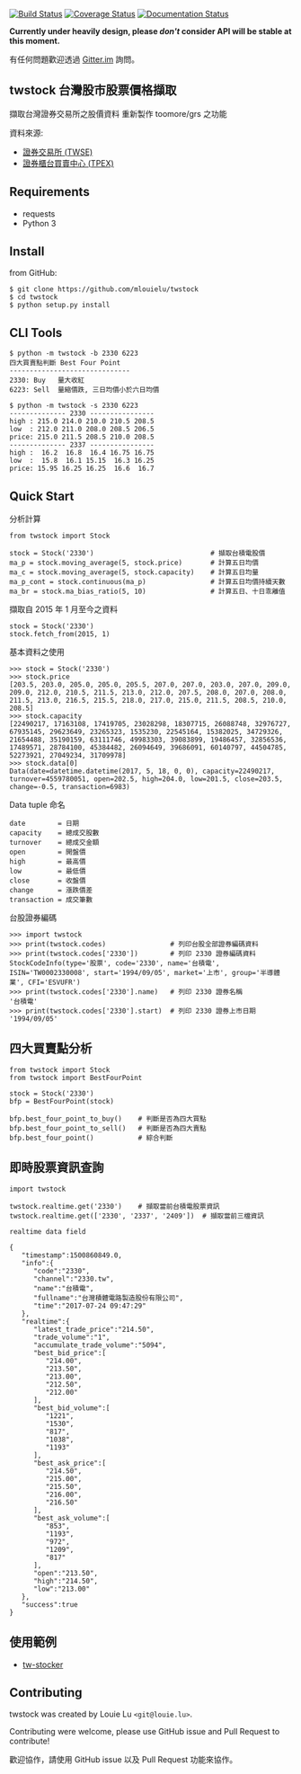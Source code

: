 [![Build
Status](https://travis-ci.org/mlouielu/twstock.svg?branch=master)](https://travis-ci.org/mlouielu/twstock)
[![Coverage Status](https://coveralls.io/repos/github/mlouielu/twstock/badge.svg?branch=master)](https://coveralls.io/github/mlouielu/twstock?branch=master)
[![Documentation Status](https://readthedocs.org/projects/twstock/badge/?version=latest)](http://twstock.readthedocs.io/zh_TW/latest/?badge=latest)


**Currently under heavily design, please *don't* consider API will be stable at this moment.**

有任何問題歡迎透過 [Gitter.im](https://gitter.im/twstock/Lobby) 詢問。

twstock 台灣股市股票價格擷取
----------------------------

擷取台灣證券交易所之股價資料
重新製作 toomore/grs 之功能

資料來源:

* [證券交易所 (TWSE)](http://www.twse.com.tw)
* [證券櫃台買賣中心 (TPEX)](http://www.tpex.org.tw)

## Requirements

* requests
* Python 3

## Install

from GitHub:

```
$ git clone https://github.com/mlouielu/twstock
$ cd twstock
$ python setup.py install
```

## CLI Tools

```
$ python -m twstock -b 2330 6223
四大買賣點判斷 Best Four Point
------------------------------
2330: Buy   量大收紅
6223: Sell  量縮價跌, 三日均價小於六日均價
```

```
$ python -m twstock -s 2330 6223
-------------- 2330 ----------------
high : 215.0 214.0 210.0 210.5 208.5
low  : 212.0 211.0 208.0 208.5 206.5
price: 215.0 211.5 208.5 210.0 208.5
-------------- 2337 ----------------
high :  16.2  16.8  16.4 16.75 16.75
low  :  15.8  16.1 15.15  16.3 16.25
price: 15.95 16.25 16.25  16.6  16.7
```

## Quick Start

分析計算

```
from twstock import Stock

stock = Stock('2330')                             # 擷取台積電股價
ma_p = stock.moving_average(5, stock.price)       # 計算五日均價
ma_c = stock.moving_average(5, stock.capacity)    # 計算五日均量
ma_p_cont = stock.continuous(ma_p)                # 計算五日均價持續天數
ma_br = stock.ma_bias_ratio(5, 10)                # 計算五日、十日乖離值
```

擷取自 2015 年 1 月至今之資料

```
stock = Stock('2330')
stock.fetch_from(2015, 1)
```

基本資料之使用

```
>>> stock = Stock('2330')
>>> stock.price
[203.5, 203.0, 205.0, 205.0, 205.5, 207.0, 207.0, 203.0, 207.0, 209.0, 209.0, 212.0, 210.5, 211.5, 213.0, 212.0, 207.5, 208.0, 207.0, 208.0, 211.5, 213.0, 216.5, 215.5, 218.0, 217.0, 215.0, 211.5, 208.5, 210.0, 208.5]
>>> stock.capacity
[22490217, 17163108, 17419705, 23028298, 18307715, 26088748, 32976727, 67935145, 29623649, 23265323, 1535230, 22545164, 15382025, 34729326, 21654488, 35190159, 63111746, 49983303, 39083899, 19486457, 32856536, 17489571, 28784100, 45384482, 26094649, 39686091, 60140797, 44504785, 52273921, 27049234, 31709978]
>>> stock.data[0]
Data(date=datetime.datetime(2017, 5, 18, 0, 0), capacity=22490217, turnover=4559780051, open=202.5, high=204.0, low=201.5, close=203.5, change=-0.5, transaction=6983)
```

Data tuple 命名

```
date        = 日期
capacity    = 總成交股數
turnover    = 總成交金額
open        = 開盤價
high        = 最高價
low         = 最低價
close       = 收盤價
change      = 漲跌價差
transaction = 成交筆數
```

台股證券編碼

```
>>> import twstock
>>> print(twstock.codes)                # 列印台股全部證券編碼資料
>>> print(twstock.codes['2330'])        # 列印 2330 證券編碼資料
StockCodeInfo(type='股票', code='2330', name='台積電', ISIN='TW0002330008', start='1994/09/05', market='上市', group='半導體業', CFI='ESVUFR')
>>> print(twstock.codes['2330'].name)   # 列印 2330 證券名稱
'台積電'
>>> print(twstock.codes['2330'].start)  # 列印 2330 證券上市日期
'1994/09/05'
```

## 四大買賣點分析

```
from twstock import Stock
from twstock import BestFourPoint

stock = Stock('2330')
bfp = BestFourPoint(stock)

bfp.best_four_point_to_buy()    # 判斷是否為四大買點
bfp.best_four_point_to_sell()   # 判斷是否為四大賣點
bfp.best_four_point()           # 綜合判斷
```

## 即時股票資訊查詢

```
import twstock

twstock.realtime.get('2330')    # 擷取當前台積電股票資訊
twstock.realtime.get(['2330', '2337', '2409'])  # 擷取當前三檔資訊
```

```
realtime data field

{
   "timestamp":1500860849.0,
   "info":{
      "code":"2330",
      "channel":"2330.tw",
      "name":"台積電",
      "fullname":"台灣積體電路製造股份有限公司",
      "time":"2017-07-24 09:47:29"
   },
   "realtime":{
      "latest_trade_price":"214.50",
      "trade_volume":"1",
      "accumulate_trade_volume":"5094",
      "best_bid_price":[
         "214.00",
         "213.50",
         "213.00",
         "212.50",
         "212.00"
      ],
      "best_bid_volume":[
         "1221",
         "1530",
         "817",
         "1038",
         "1193"
      ],
      "best_ask_price":[
         "214.50",
         "215.00",
         "215.50",
         "216.00",
         "216.50"
      ],
      "best_ask_volume":[
         "853",
         "1193",
         "972",
         "1209",
         "817"
      ],
      "open":"213.50",
      "high":"214.50",
      "low":"213.00"
   },
   "success":true
}
```


## 使用範例

* [tw-stocker](https://github.com/mlouielu/stocker)

## Contributing

twstock was created by Louie Lu `<git@louie.lu>`.

Contributing were welcome, please use GitHub issue and Pull Request to contribute!

歡迎協作，請使用 GitHub issue 以及 Pull Request 功能來協作。
